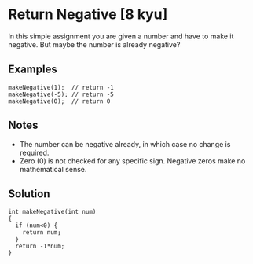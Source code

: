 # Return Negative [8 kyu]

In this simple assignment you are given a number and have to make it negative. But maybe the number is already negative?

## Examples

```
makeNegative(1);  // return -1
makeNegative(-5); // return -5
makeNegative(0);  // return 0
```

## Notes

- The number can be negative already, in which case no change is required.
- Zero (0) is not checked for any specific sign. Negative zeros make no mathematical sense.

## Solution

```
int makeNegative(int num)
{
  if (num<0) {
    return num;
  }
  return -1*num;
}
```